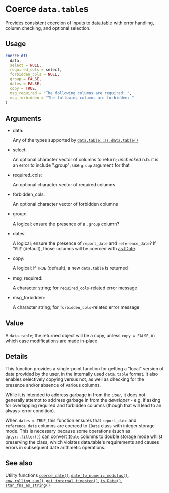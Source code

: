 # Coerce `data.table`s

Provides consistent coercion of inputs to
[data.table](https://rdatatable.gitlab.io/data.table/reference/data.table.html)
with error handling, column checking, and optional selection.

## Usage

``` r
coerce_dt(
  data,
  select = NULL,
  required_cols = select,
  forbidden_cols = NULL,
  group = FALSE,
  dates = FALSE,
  copy = TRUE,
  msg_required = "The following columns are required: ",
  msg_forbidden = "The following columns are forbidden: "
)
```

## Arguments

- data:

  Any of the types supported by
  [`data.table::as.data.table()`](https://rdatatable.gitlab.io/data.table/reference/as.data.table.html)

- select:

  An optional character vector of columns to return; *unchecked* n.b. it
  is an error to include ".group"; use `group` argument for that

- required_cols:

  An optional character vector of required columns

- forbidden_cols:

  An optional character vector of forbidden columns

- group:

  A logical; ensure the presence of a `.group` column?

- dates:

  A logical; ensure the presence of `report_date` and `reference_date`?
  If `TRUE` (default), those columns will be coerced with
  [as.IDate](https://rdatatable.gitlab.io/data.table/reference/IDateTime.html).

- copy:

  A logical; if `TRUE` (default), a new `data.table` is returned

- msg_required:

  A character string; for `required_cols`-related error message

- msg_forbidden:

  A character string; for `forbidden_cols`-related error message

## Value

A `data.table`; the returned object will be a copy, unless
`copy = FALSE`, in which case modifications are made in-place

## Details

This function provides a single-point function for getting a "local"
version of data provided by the user, in the internally used
`data.table` format. It also enables selectively copying versus not, as
well as checking for the presence and/or absence of various columns.

While it is intended to address garbage in from the *user*, it does not
generally attempt to address garbage in from the *developer* - e.g. if
asking for overlapping required and forbidden columns (though that will
lead to an always-error condition).

When `dates = TRUE`, this function ensures that `report_date` and
`reference_date` columns are coerced to `IDate` class with integer
storage mode. This is necessary because some operations (such as
[`dplyr::filter()`](https://dplyr.tidyverse.org/reference/filter.html))
can convert `IDate` columns to double storage mode whilst preserving the
class, which violates data.table's requirements and causes errors in
subsequent date arithmetic operations.

## See also

Utility functions
[`coerce_date()`](https://package.epinowcast.org/dev/reference/coerce_date.md),
[`date_to_numeric_modulus()`](https://package.epinowcast.org/dev/reference/date_to_numeric_modulus.md),
[`enw_rolling_sum()`](https://package.epinowcast.org/dev/reference/enw_rolling_sum.md),
[`get_internal_timestep()`](https://package.epinowcast.org/dev/reference/get_internal_timestep.md),
[`is.Date()`](https://package.epinowcast.org/dev/reference/is.Date.md),
[`stan_fns_as_string()`](https://package.epinowcast.org/dev/reference/stan_fns_as_string.md)
